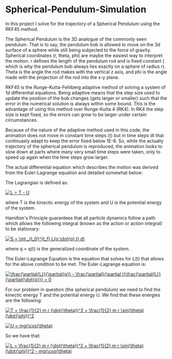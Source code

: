 # Spherical-Pendulum-Simulation
In this project I solve for the trajectory of a Spherical Pendulum using the RKF45 method.

The Spherical Pendulum is the 3D analogue of the commonly seen pendulum. That is to say, the pendulum bob is allowed to move on the 3d surface of a sphere while still being subjected to the force of gravity. Spherical coordinates (r, theta, phi) are maybe the easiest way to interpret the motion. r defines the length of the pendulum rod and is fixed constant ( which is why the pendulum bob always lies exactly on a sphere of radius r). Theta is the angle the rod makes with the vertical z axis, and phi is the angle made with the projection of the rod into the x-y plane.

RKF45 is the Runge-Kutta-Fehlberg adaptive method of solving a system of 1d differential equations. Being adaptive means that the step size used to update the position of the bob changes (gets larger or smaller) such that the error in the numerical solution is always within some bound. This is the advantage of using this method over Runge-Kutta 4 (RK4). In RK4 the step size is kept fixed, so the errors can grow to be larger under certain circumstances. 

Because of the nature of the adaptive method used in this code, the animation does not move in constant time steps (t) but in time steps dt that continuasly adapt to keep the error fixed below 1E-6. So, while the actually trajectory of the spherical pendulum is reproduced, the animation looks to slow down at parts where many very small time steps were taken, only to speed up again when the time steps grow larger.

The actual differential equation which describes the motion was derived from the Euler-Lagrange equation and detailed somewhat below:

The Lagrangian is defined as: 

<a href="https://www.codecogs.com/eqnedit.php?latex=L&space;=&space;T&space;-&space;U" target="_blank"><img src="https://latex.codecogs.com/gif.latex?L&space;=&space;T&space;-&space;U" title="L = T - U" /></a>

where T is the kinectic energy of the system and U is the potential energy of the system.

Hamilton's Principle guarantees that all particle dynamics follow a path which allows the following integral (known as the action or action integral) to be stationary:

<a href="https://www.codecogs.com/eqnedit.php?latex=S&space;=&space;\int&space;_{t_0}^{t_f}&space;L(q,\dot{q},t)&space;dt" target="_blank"><img src="https://latex.codecogs.com/gif.latex?S&space;=&space;\int&space;_{t_0}^{t_f}&space;L(q,\dot{q},t)&space;dt" title="S = \int _{t_0}^{t_f} L(q,\dot{q},t) dt" /></a>

where q = q(t) is the generalized coordinate of the system.

The Euler-Lagrange Equation is the equation that solves for L(t) that allows for the above condition to be met. The Euler-Lagrange equation is:

<a href="https://www.codecogs.com/eqnedit.php?latex=\frac{\partial{L}}{\partial{q}}&space;-&space;\frac{\partial}{\partial&space;t}\frac{\partial{L}}{\partial{\dot{q}}}&space;=&space;0" target="_blank"><img src="https://latex.codecogs.com/gif.latex?\frac{\partial{L}}{\partial{q}}&space;-&space;\frac{\partial}{\partial&space;t}\frac{\partial{L}}{\partial{\dot{q}}}&space;=&space;0" title="\frac{\partial{L}}{\partial{q}} - \frac{\partial}{\partial t}\frac{\partial{L}}{\partial{\dot{q}}} = 0" /></a>


For our problem in question (the spherical pendulum) we need to find the kinectic energy T and the potential energy U. We find that these energies are the following:

<a href="https://www.codecogs.com/eqnedit.php?latex=T&space;=&space;\frac{1}{2}&space;m&space;r&space;(\dot{\theta})^2&space;&plus;&space;\frac{1}{2}&space;m&space;r&space;\sin(\theta)(\dot{\phi})^2" target="_blank"><img src="https://latex.codecogs.com/gif.latex?T&space;=&space;\frac{1}{2}&space;m&space;r&space;(\dot{\theta})^2&space;&plus;&space;\frac{1}{2}&space;m&space;r&space;\sin(\theta)(\dot{\phi})^2" title="T = \frac{1}{2} m r (\dot{\theta})^2 + \frac{1}{2} m r \sin(\theta)(\dot{\phi})^2" /></a>

<a href="https://www.codecogs.com/eqnedit.php?latex=U&space;=&space;mgr\cos(\theta)" target="_blank"><img src="https://latex.codecogs.com/gif.latex?U&space;=&space;mgr\cos(\theta)" title="U = mgr\cos(\theta)" /></a>

So we have that:

<a href="https://www.codecogs.com/eqnedit.php?latex=L&space;=&space;\frac{1}{2}&space;m&space;r&space;(\dot{\theta})^2&space;&plus;&space;\frac{1}{2}&space;m&space;r&space;\sin(\theta)(\dot{\phi})^2&space;-&space;mgr\cos(\theta)" target="_blank"><img src="https://latex.codecogs.com/gif.latex?L&space;=&space;\frac{1}{2}&space;m&space;r&space;(\dot{\theta})^2&space;&plus;&space;\frac{1}{2}&space;m&space;r&space;\sin(\theta)(\dot{\phi})^2&space;-&space;mgr\cos(\theta)" title="L = \frac{1}{2} m r (\dot{\theta})^2 + \frac{1}{2} m r \sin(\theta)(\dot{\phi})^2 - mgr\cos(\theta)" /></a>
